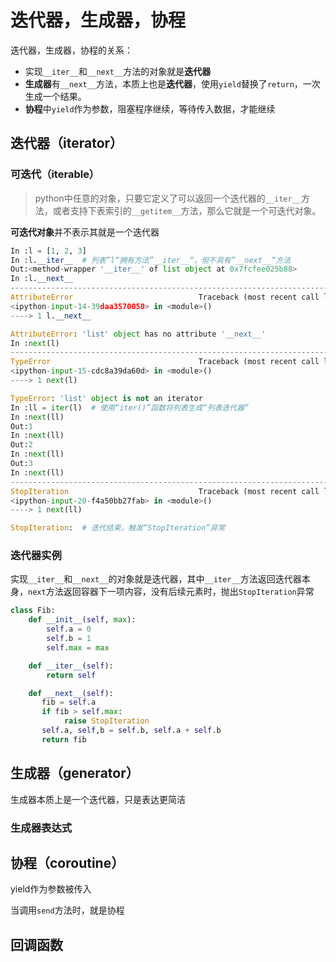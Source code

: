 # 迭代器，生成器，协程

迭代器，生成器，协程的关系：
- 实现`__iter__`和`__next__`方法的对象就是**迭代器**
- **生成器**有`__next__`方法，本质上也是**迭代器**，使用`yield`替换了`return`，一次生成一个结果。
- **协程**中`yield`作为参数，阻塞程序继续，等待传入数据，才能继续

## 迭代器（iterator）

### 可迭代（iterable）

> python中任意的对象，只要它定义了可以返回一个迭代器的`__iter__`方法，或者支持下表索引的`__getitem__`方法，那么它就是一个可迭代对象。

**可迭代对象**并不表示其就是一个迭代器

```python
In :l = [1, 2, 3]
In :l.__iter__  # 列表”l“拥有方法”__iter__“，但不具有”__next__“方法
Out:<method-wrapper '__iter__' of list object at 0x7fcfee025b88>
In :l.__next__
---------------------------------------------------------------------------
AttributeError                            Traceback (most recent call last)
<ipython-input-14-39daa3570050> in <module>()
----> 1 l.__next__

AttributeError: 'list' object has no attribute '__next__'
In :next(l)
---------------------------------------------------------------------------
TypeError                                 Traceback (most recent call last)
<ipython-input-15-cdc8a39da60d> in <module>()
----> 1 next(l)

TypeError: 'list' object is not an iterator
In :ll = iter(l)  # 使用“iter()”函数将列表生成“列表迭代器”
In :next(ll)
Out:1
In :next(ll)
Out:2
In :next(ll)
Out:3
In :next(ll)
---------------------------------------------------------------------------
StopIteration                             Traceback (most recent call last)
<ipython-input-20-f4a50bb27fab> in <module>()
----> 1 next(ll)

StopIteration:  # 迭代结束，触发“StopIteration”异常
```

### 迭代器实例

实现`__iter__`和`__next__`的对象就是迭代器，其中`__iter__`方法返回迭代器本身，`next`方法返回容器下一项内容，没有后续元素时，抛出`StopIteration`异常

```python
class Fib:
    def __init__(self, max):
        self.a = 0
        self.b = 1
        self.max = max

    def __iter__(self):
        return self

    def __next__(self):
       fib = self.a
       if fib > self.max:
            raise StopIteration
       self.a, self,b = self.b, self.a + self.b
       return fib
```

## 生成器（generator）

生成器本质上是一个迭代器，只是表达更简洁

### 生成器表达式

## 协程（coroutine）

yield作为参数被传入

当调用`send`方法时，就是协程

## 回调函数


